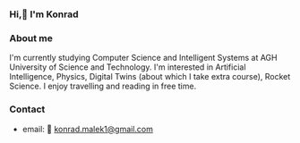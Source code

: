 ### Hi,👋 I'm Konrad

<!--
**malekkonrad/malekkonrad** is a ✨ _special_ ✨ repository because its `README.md` (this file) appears on your GitHub profile.

Here are some ideas to get you started:

- 🔭 I’m currently working on ...
- 🌱 I’m currently learning ...
- 👯 I’m looking to collaborate on ...
- 🤔 I’m looking for help with ...
- 💬 Ask me about ...
- 📫 How to reach me: ...
- 😄 Pronouns: ...
- ⚡ Fun fact: ...
-->

### About me
I'm currently studying Computer Science and Intelligent Systems at AGH University of Science and Technology. I'm interested in Artificial Intelligence, Physics, Digital Twins (about which I take extra course), Rocket Science. I enjoy travelling and reading in free time. 

### Contact
* email: :email: konrad.malek1@gmail.com


